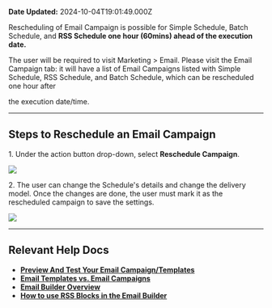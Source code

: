 **Date Updated:** 2024-10-04T19:01:49.000Z
  
  
Rescheduling of Email Campaign is possible for Simple Schedule, Batch Schedule, and **RSS Schedule one hour (60mins) ahead of the execution date.** 

  
The user will be required to visit Marketing > Email. Please visit the Email Campaign tab: it will have a list of Email Campaigns listed with Simple Schedule, RSS Schedule, and Batch Schedule, which can be rescheduled one hour after

 the execution date/time.

---

## **Steps to Reschedule an Email Campaign**

  
1\. Under the action button drop-down, select **Reschedule Campaign**.
  
  
![](https://s3.amazonaws.com/cdn.freshdesk.com/data/helpdesk/attachments/production/155034021238/original/rCLIxWTS2fW15JHXsNmyK6mWy8GlZCc95w.png?1727953316)

  
2\. The user can change the Schedule's details and change the delivery model. Once the changes are done, the user must mark it as the rescheduled campaign to save the settings.

![](https://s3.amazonaws.com/cdn.freshdesk.com/data/helpdesk/attachments/production/155034021516/original/V4uGGl4vgUxS9IlWtFbbiRGm9YLe-yEFuQ.png?1727953463)
  
  
---

## **Relevant Help Docs**

* [**Preview And Test Your Email Campaign/Templates**](https://help.gohighlevel.com/a/solutions/articles/48001215382?portalId=48000045315)
* **[Email Templates vs. Email Campaigns](https://help.gohighlevel.com/a/solutions/articles/48001215255?portalId=48000045315)**
* [](http://email%20builder%20overview/)[](http://email%20builder%20overview/)[**Email Builder Overview**](https://help.gohighlevel.com/a/solutions/articles/48001223005?portalId=48000045315)
* **[How to use RSS Blocks in the Email Builder](https://help.gohighlevel.com/a/solutions/articles/48001201780?portalId=48000045315)**
  
  